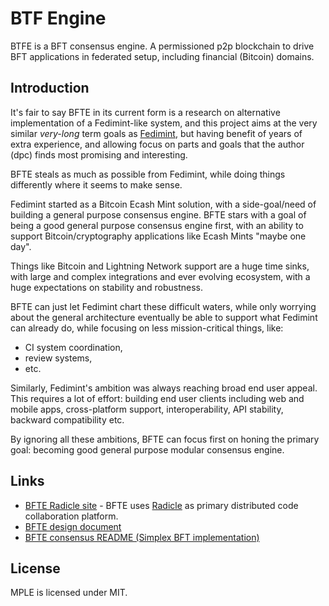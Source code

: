 # BTF Engine

BTFE is a BFT consensus engine. A permissioned p2p blockchain to
drive BFT applications in federated setup, including financial (Bitcoin) domains.

## Introduction

It's fair to say BFTE in its current form is a research on alternative
implementation of a Fedimint-like system, and this project aims at the very similar *very-long*
term goals as [Fedimint][fedimint], but having benefit of years of extra experience, and allowing
focus on parts and goals that the author (dpc) finds most promising and interesting.

[fedimint]:  http://github.com/fedimint/fedimint

BFTE steals as much as possible from Fedimint, while doing things differently
where it seems to make sense.

Fedimint started as a Bitcoin Ecash Mint solution, with a side-goal/need
of building a general purpose consensus engine. BFTE stars with
a goal of being a good general purpose consensus engine first, with an ability
to support Bitcoin/cryptography applications like Ecash Mints "maybe one
day".

Things like Bitcoin and Lightning Network support are a huge time sinks,
with large and complex integrations and ever evolving ecosystem, with a huge
expectations on stability and robustness.

BFTE can just let Fedimint chart these difficult waters, while only
worrying about the general architecture eventually be able to support
what Fedimint can already do, while focusing on less mission-critical things,
like:

* CI system coordination,
* review systems,
* etc.

Similarly, Fedimint's ambition was always reaching broad end user appeal.
This requires a lot of effort: building end user clients including web and
mobile apps, cross-platform support, interoperability, API stability, backward
compatibility etc.

By ignoring all these ambitions, BFTE can focus first on honing the primary
goal: becoming good general purpose modular consensus engine.

## Links

* [BFTE Radicle site](https://app.radicle.xyz/nodes/radicle.dpc.pw/rad:zii8qFzZhN3vigh8BuxGCuEEp6z4) -
  BFTE uses [Radicle][radicle] as primary distributed code collaboration platform.
* [BFTE design document](./README.design.md)
* [BFTE consensus README (Simplex BFT implementation)](/crates/consensus/README.md)

[radicle]: https://radicle.xyz

## License

MPLE is licensed under MIT.
